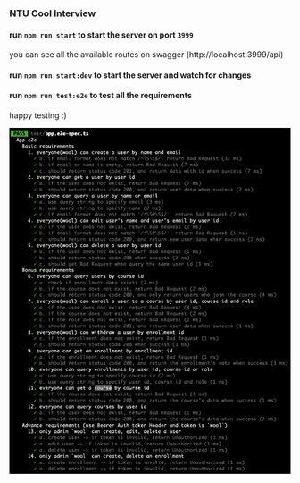 ### NTU Cool Interview

#### run `npm run start` to start the server on port `3999`

you can see all the available routes on swagger (http://localhost:3999/api)

#### run `npm run start:dev` to start the server and watch for changes

#### run `npm run test:e2e` to test all the requirements

happy testing :)

<img src="https://github.com/0126cloud/nestjs-restful-api-without-database/blob/develop/public/e2e-test.png" alt="drawing" width="750"/>
